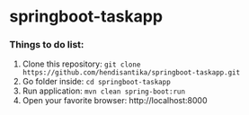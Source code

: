 # springboot-taskapp
### Things to do list:
1. Clone this repository: `git clone https://github.com/hendisantika/springboot-taskapp.git`
2. Go folder inside: `cd springboot-taskapp`
3. Run application: `mvn clean spring-boot:run`
4. Open your favorite browser: http://localhost:8000